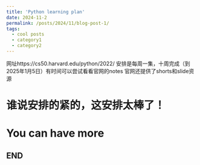 ```yaml
---
title: 'Python learning plan'
date: 2024-11-2
permalink: /posts/2024/11/blog-post-1/
tags:
  - cool posts
  - category1
  - category2
---
```


网址https://cs50.harvard.edu/python/2022/
安排是每周一集，十周完成（到2025年1月5日）有时间可以尝试看看官网的notes
官网还提供了shorts和slide资源

谁说安排的紧的，这安排太棒了！
======

You can have more
======

END
------
